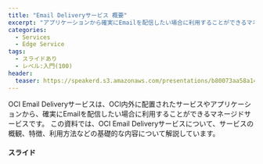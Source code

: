 ```yaml
---
title: "Email Deliveryサービス 概要"
excerpt: "アプリケーションから確実にEmailを配信したい場合に利用することができるマネージドサービスである、OCI Email Deliveryサービスについて、概観、特徴、利用方法などの基礎的な内容について解説しています"
categories:
  - Services
  - Edge Service
tags:
  - スライドあり
  - レベル:入門(100)
header:
  teaser: https://speakerd.s3.amazonaws.com/presentations/b80073aa58a141638ad5ba432009ba59/slide_0.jpg
---
```


OCI Email Deliveryサービスは、OCI内外に配置されたサービスやアプリケーションから、確実にEmailを配信したい場合に利用することができるマネージドサービスです。
この資料では、OCI Email Deliveryサービスについて、サービスの概観、特徴、利用方法などの基礎的な内容について解説しています。


#### スライド

<div style="max-width:768px">
<!-- Speakerdeckから Embeded リンクを取得して貼り付け (ここから) -->
<script async class="speakerdeck-embed" data-id="ee67829f073544f2a04c016a114501ac" data-ratio="1.77777777777778" src="//speakerdeck.com/assets/embed.js"></script>
